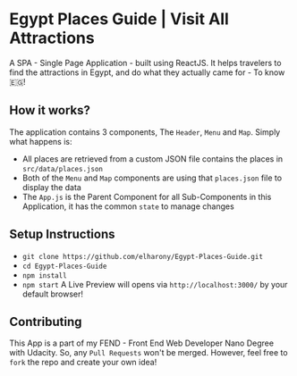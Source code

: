 # Egypt Places Guide | Visit All Attractions
A SPA - Single Page Application - built using ReactJS. It helps travelers to find the attractions in Egypt, and do what they actually came for - To know 🇪🇬!

## How it works?
The application contains 3 components, The `Header`, `Menu` and `Map`. Simply what happens is:
- All places are retrieved from a custom JSON file contains the places in `src/data/places.json`
- Both of the `Menu` and `Map` components are using that `places.json` file to display the data
- The `App.js` is the Parent Component for all Sub-Components in this Application, it has the common `state` to manage changes

## Setup Instructions
- `git clone https://github.com/elharony/Egypt-Places-Guide.git`
- `cd Egypt-Places-Guide`
- `npm install`
- `npm start`
A Live Preview will opens via `http://localhost:3000/` by your default browser!


## Contributing
This App is a part of my FEND - Front End Web Developer Nano Degree with Udacity. So, any `Pull Requests` won't be merged. However, feel free to `fork` the repo and create your own idea!